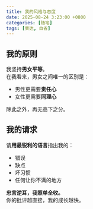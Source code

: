 ```yaml
---
title: 我的风格与态度
date: 2025-08-24 3:23:00 +0800
categories: [随笔]
tags: [表达, 自省]
---
```


## 我的原则

我坚持**男女平等**。  
在我看来，男女之间唯一的区别是：  
- 男性更需要**责任心**  
- 女性更需要**同理心**  

除此之外，再无高下之分。

## 我的请求

请**用最锐利的语言**指出我的：

- 错误  
- 缺点  
- 坏习惯  
- 任何让你不满的地方  

**忠言逆耳，我照单全收。**  
你的批评越直接，我的成长越快。